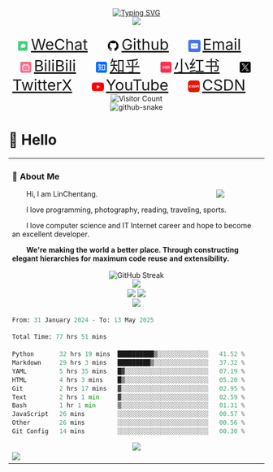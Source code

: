 <div align="center">
  
  <!-- dynamic typing effect 动态打字效果 -->
  <div>
    <a href="https://git.io/typing-svg">
      <img src="https://readme-typing-svg.demolab.com?font=Fira+Code&pause=1000&width=435&lines=LinChentang%E5%90%8C%E5%AD%A6%E7%A5%9D%E6%82%A8%E4%BB%8A%E5%A4%A9%E6%84%89%E5%BF%AB!&center=true&size=27" alt="Typing SVG" />
    </a>
  </div>

  <!-- knock code pictures 敲代码的图片 -->
  <picture>
    <source media="(prefers-color-scheme: dark)" srcset="https://cdn.jsdelivr.net/gh/LinChentang/LinChentang/assets/images/coding.gif" />
    <!-- <source media="(prefers-color-scheme: light)" srcset="https://cdn.jsdelivr.net/gh/LinChentang/LinChentang/assets/images/developer.svg" height="225px" /> -->
    <img src="https://cdn.jsdelivr.net/gh/LinChentang/LinChentang/assets/images/coding.gif" />
  </picture>

  <!-- for beauty 留个空行好看点 -->
  <div>&nbsp;</div>
  
  <!-- profile logo 个人资料徽标 -->
  <div style="font-size: 30px; text-align: center;">
    <a href="https://linchentang.top/wechat_qrcode/" target="_blank" rel="noopener noreferrer">
        <img src="https://raw.githubusercontent.com/LinChentang/LinChentang.github.io/main/docs/images/plugin/微信.png"  style="height:24px; vertical-align:middle; margin-right:4px;">WeChat</a> 
    <a href="https://github.com/LinChentang" target="_blank" rel="noopener noreferrer">
        <img src="https://raw.githubusercontent.com/LinChentang/LinChentang.github.io/main/docs/images/plugin/github.png" style="height:24px; vertical-align:middle; margin-right:4px;">Github</a> 
    <a href="mailto:z1273611131@163.com" target="_blank" rel="noopener noreferrer"">
        <img src="https://raw.githubusercontent.com/LinChentang/LinChentang.github.io/main/docs/images/plugin/邮箱.png"  style="height:24px; vertical-align:middle; margin-right:4px;">Email</a> 
    <a href="https://space.bilibili.com/346629528?spm_id_from=333.1007.0.0" target="_blank" rel="noopener noreferrer">
        <img src="https://raw.githubusercontent.com/LinChentang/LinChentang.github.io/main/docs/images/plugin/哔哩哔哩.png" style="height:24px; vertical-align:middle; margin-right:4px;">BiliBili</a> 
    <a href="https://www.zhihu.com/people/yu-chen-63-69-85" target="_blank" rel="noopener noreferrer">
        <img src="https://raw.githubusercontent.com/LinChentang/LinChentang.github.io/main/docs/images/plugin/知乎.png" style="height:24px; vertical-align:middle; margin-right:4px;">知乎</a> 
    <a href="https://www.xiaohongshu.com/user/profile/66a673f5000000001d023fdb" target="_blank" rel="noopener noreferrer">
        <img src="https://raw.githubusercontent.com/LinChentang/LinChentang.github.io/main/docs/images/plugin/小红书.png" style="height:24px; vertical-align:middle; margin-right:4px;">小红书</a> 
    <a href="https://x.com/linchentang23" target="_blank" rel="noopener noreferrer">
        <img src="https://raw.githubusercontent.com/LinChentang/LinChentang.github.io/main/docs/images/plugin/TwitterX.png" style="height:24px; vertical-align:middle; margin-right:4px;">TwitterX</a> 
    <a href="https://www.youtube.com/@linchentang618" target="_blank" rel="noopener noreferrer">
        <img src="https://raw.githubusercontent.com/LinChentang/LinChentang.github.io/main/docs/images/plugin/youtube .png" style="height:24px; vertical-align:middle; margin-right:4px;">YouTube</a> 
    <a href="https://blog.csdn.net/weixin_64266899?spm=1011.2124.3001.5343" target="_blank" rel="noopener noreferrer">
        <img src="https://raw.githubusercontent.com/LinChentang/LinChentang.github.io/main/docs/images/plugin/CSDN.png" style="height:24px; vertical-align:middle; margin-right:4px;">CSDN</a> <br>
  </div>

<!-- visitor statistics logo 访问量统计-->
<div align="center">
  <img src="https://profile-counter.glitch.me/LinChentang/count.svg" alt="Visitor Count" width="225" />
</div>

  <!-- Snake Code Contribution Map 贪吃蛇代码贡献图 -->
  <picture>
    <source media="(prefers-color-scheme: dark)" srcset="https://cdn.jsdelivr.net/gh/LinChentang/LinChentang/profile-snake-contrib/github-contribution-grid-snake-dark.svg" />
    <source media="(prefers-color-scheme: light)" srcset="https://cdn.jsdelivr.net/gh/LinChentang/LinChentang/profile-snake-contrib/github-contribution-grid-snake.svg" />
    <img alt="github-snake" src="https://cdn.jsdelivr.net/gh/LinChentang/LinChentang/profile-snake-contrib/github-contribution-grid-snake-dark.svg" />
  </picture>

</div>

#  🙋 Hello

<table>
  
<tr><td>

</div>

### 🤺 About Me

<img align="right" width="88" src="https://cdn.jsdelivr.net/gh/LinChentang/LinChentang/assets/images/steven.png" />

<p>&emsp;&emsp;Hi, I am LinChentang.</p>
<p>&emsp;&emsp;I love programming, photography, reading, traveling, sports.</p>
<p>&emsp;&emsp;I love computer science and IT Internet career and hope to become an excellent developer.</p>
<p><strong>&emsp;&emsp;We're making the world a better place. Through constructing elegant hierarchies for maximum code reuse and extensibility.</strong></p>
</div>

<!-- github-readme-streak-stats 连续提交代码天数记录 -->
<div align="center">
   <img height=160 align="center" src="https://github-readme-streak-stats-eight.vercel.app/?user=LinChentang&theme=dracula&hide_border=true&mode=weekly&card_width=475" alt="GitHub Streak" />
</div>

<!-- spotify -->
<div align="center">
    <img height="137px" src="https://spotify-github-profile.kittinanx.com/api/view.svg?uid=31ndk7wlzonshfe43fboyw2yomcq&redirect=true][https://spotify-github-profile.kittinanx.com/api/view.svg?uid=31ndk7wlzonshfe43fboyw2yomcq&cover_image=true&theme=novatorem&show_offline=true&background_color=121212&interchange=true&bar_color=53b14f&bar_color_cover=true" />
</div>

<!-- ########################################## 分割 

<!-- GitHub 数据统计 -->
<div align="center">
    <img height="137px" src="https://github-readme-stats-git-masterrstaa-rickstaa.vercel.app/api?username=LinChentang&hide_title=false&hide_border=true&show_icons=true&line_height=21&text_color=000&icon_color=000&bg_color=0,ea6161,ffc64d,fffc4d,52fa5a&theme=graywhite" />
    <img height="137px" src="https://github-readme-stats-git-masterrstaa-rickstaa.vercel.app/api/top-langs/?username=LinChentang&hide_title=false&hide_border=true&layout=compact&langs_count=6&text_color=000&icon_color=fff&bg_color=0,52fa5a,4dfcff,c64dff&theme=graywhite" />
</div>

<!-- GitHub 奖杯🏆 -->
<div align="center">
  <img  src="https://github-profile-trophy.vercel.app/?username=LinChentang&theme=discord&row=1&column=-1&no-frame=true&no-bg=true" />
</div>

<!--START_SECTION:waka-->

```python
From: 31 January 2024 - To: 13 May 2025

Total Time: 77 hrs 51 mins

Python       32 hrs 19 mins  ██████████▒░░░░░░░░░░░░░░   41.52 %
Markdown     29 hrs 3 mins   █████████▒░░░░░░░░░░░░░░░   37.32 %
YAML         5 hrs 35 mins   █▓░░░░░░░░░░░░░░░░░░░░░░░   07.19 %
HTML         4 hrs 3 mins    █▒░░░░░░░░░░░░░░░░░░░░░░░   05.20 %
Git          2 hrs 17 mins   ▓░░░░░░░░░░░░░░░░░░░░░░░░   02.95 %
Text         2 hrs 1 min     ▓░░░░░░░░░░░░░░░░░░░░░░░░   02.59 %
Bash         1 hr 1 min      ▒░░░░░░░░░░░░░░░░░░░░░░░░   01.31 %
JavaScript   26 mins         ░░░░░░░░░░░░░░░░░░░░░░░░░   00.57 %
Other        26 mins         ░░░░░░░░░░░░░░░░░░░░░░░░░   00.56 %
Git Config   14 mins         ░░░░░░░░░░░░░░░░░░░░░░░░░   00.30 %
```

<!--END_SECTION:waka-->

<!-- GitHub Activity Graph GitHub 活动图 -->
<div align="center">
    <img src="https://github-readme-activity-graph.vercel.app/graph?username=LinChentang&theme=github" />
</div>

<!-- profile-3d-contrib 3D贡献图-->
<picture>
  <source media="(prefers-color-scheme: dark)" srcset="https://cdn.jsdelivr.net/gh/LinChentang/LinChentang/profile-3d-contrib/profile-night-rainbow.svg" />
  <source media="(prefers-color-scheme: light)" srcset="https://cdn.jsdelivr.net/gh/LinChentang/LinChentang/profile-3d-contrib/profile-gitblock.svg" />
  <img src="https://cdn.jsdelivr.net/gh/LinChentang/LinChentang/profile-3d-contrib/profile-night-rainbow.svg" />
</picture>

</div>

</td></tr>
